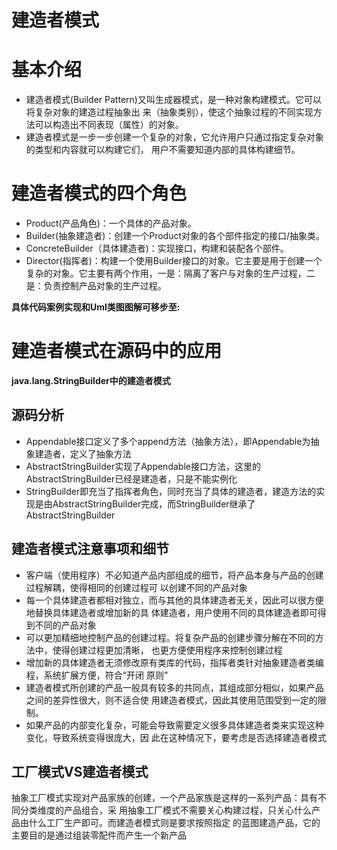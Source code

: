 # 建造者模式


# 基本介绍

* 建造者模式(Builder Pattern)又叫生成器模式，是一种对象构建模式。它可以将复杂对象的建造过程抽象出
  来（抽象类别），使这个抽象过程的不同实现方法可以构造出不同表现（属性）的对象。
* 建造者模式是一步一步创建一个复杂的对象，它允许用户只通过指定复杂对象的类型和内容就可以构建它们，
  用户不需要知道内部的具体构建细节。

# 建造者模式的四个角色

* Product(产品角色)：一个具体的产品对象。
* Builder(抽象建造者)：创建一个Product对象的各个部件指定的接口/抽象类。
* ConcreteBuilder（具体建造者)：实现接口，构建和装配各个部件。
* Director(指挥者)：构建一个使用Builder接口的对象。它主要是用于创建一个复杂的对象。它主要有两个作用，一是：隔离了客户与对象的生产过程，二是：负责控制产品对象的生产过程。

**具体代码案例实现和Uml类图图解可移步至:**



# 建造者模式在源码中的应用

**java.lang.StringBuilder中的建造者模式**

## 源码分析

* Appendable接口定义了多个append方法（抽象方法），即Appendable为抽象建造者，定义了抽象方法
* AbstractStringBuilder实现了Appendable接口方法，这里的AbstractStringBuilder已经是建造者，只是不能实例化
* StringBuilder即充当了指挥者角色，同时充当了具体的建造者，建造方法的实现是由AbstractStringBuilder完成，而StringBuilder继承了AbstractStringBuilder

## 建造者模式注意事项和细节

* 客户端（使用程序）不必知道产品内部组成的细节，将产品本身与产品的创建过程解耦，使得相同的创建过程可
  以创建不同的产品对象
* 每一个具体建造者都相对独立，而与其他的具体建造者无关，因此可以很方便地替换具体建造者或增加新的具
  体建造者，用户使用不同的具体建造者即可得到不同的产品对象
* 可以更加精细地控制产品的创建过程。将复杂产品的创建步骤分解在不同的方法中，使得创建过程更加清晰，
  也更方便使用程序来控制创建过程
* 增加新的具体建造者无须修改原有类库的代码，指挥者类针对抽象建造者类编程，系统扩展方便，符合“开闭
  原则”
* 建造者模式所创建的产品一般具有较多的共同点，其组成部分相似，如果产品之间的差异性很大，则不适合使
  用建造者模式，因此其使用范围受到一定的限制。
* 如果产品的内部变化复杂，可能会导致需要定义很多具体建造者类来实现这种变化，导致系统变得很庞大，因
  此在这种情况下，要考虑是否选择建造者模式



## 工厂模式VS建造者模式

抽象工厂模式实现对产品家族的创建，一个产品家族是这样的一系列产品：具有不同分类维度的产品组合，采
用抽象工厂模式不需要关心构建过程，只关心什么产品由什么工厂生产即可。而建造者模式则是要求按照指定
的蓝图建造产品，它的主要目的是通过组装零配件而产生一个新产品